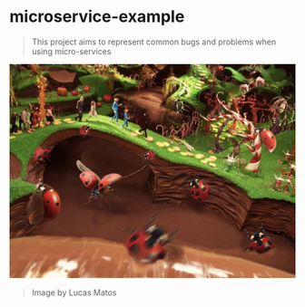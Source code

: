 
# microservice-example

> This project aims to represent common bugs and problems when using micro-services

![Bug Factory](https://github.com/edgardleal/microservice-example/raw/master/img/bug-factory.jpg)
> Image by Lucas Matos


